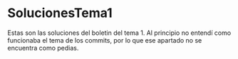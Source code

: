 # SolucionesTema1
Estas son las soluciones del boletin del tema 1. Al principio no entendí como funcionaba el tema de los commits, por lo que ese apartado no se encuentra como pedias.
